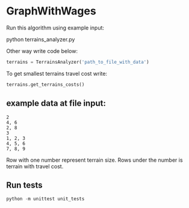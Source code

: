 # GraphWithWages
Run this algorithm using example input:

python terrains_analyzer.py

Other way write code below:
```python
terrains = TerrainsAnalyzer('path_to_file_with_data')
```

To get smallest terrains travel cost write:
```python
terrains.get_terrains_costs()
```
## example data at file input:
```
2
4, 6
2, 8
3
1, 2, 3
4, 5, 6
7, 8, 9
```

Row with one number represent terrain size.
Rows under the number is terrain with travel cost.

## Run tests 

```python
python -m unittest unit_tests
```
